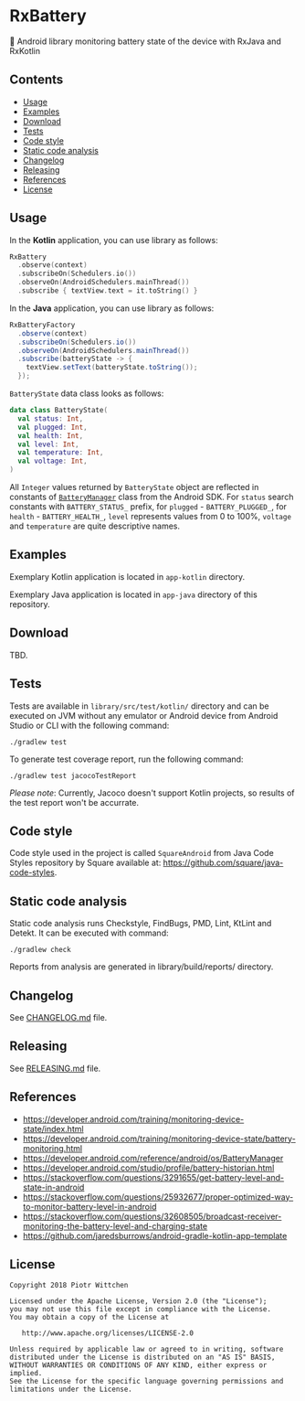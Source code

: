 RxBattery
=========
🔋 Android library monitoring battery state of the device with RxJava and RxKotlin

Contents
--------

- [Usage](#usage)
- [Examples](#examples)
- [Download](#download)
- [Tests](#tests)
- [Code style](#code-style)
- [Static code analysis](#static-code-analysis)
- [Changelog](#changelog)
- [Releasing](#releasing)
- [References](#references)
- [License](#license)

Usage
-----

In the **Kotlin** application, you can use library as follows:

```kotlin
RxBattery
  .observe(context)
  .subscribeOn(Schedulers.io())
  .observeOn(AndroidSchedulers.mainThread())
  .subscribe { textView.text = it.toString() }
```

In the **Java** application, you can use library as follows:

```java
RxBatteryFactory
  .observe(context)
  .subscribeOn(Schedulers.io())
  .observeOn(AndroidSchedulers.mainThread())
  .subscribe(batteryState -> {
    textView.setText(batteryState.toString());
  });
```

`BatteryState` data class looks as follows:

```kotlin
data class BatteryState(
  val status: Int,
  val plugged: Int,
  val health: Int,
  val level: Int,
  val temperature: Int,
  val voltage: Int,
)
```

All `Integer` values returned by `BatteryState` object are reflected in constants of [`BatteryManager`](https://developer.android.com/reference/android/os/BatteryManager) class from the Android SDK.
For `status` search constants with `BATTERY_STATUS_` prefix, for `plugged` - `BATTERY_PLUGGED_`, for `health` - `BATTERY_HEALTH_`, `level` represents values from 0 to 100%, `voltage` and `temperature` are quite descriptive names.

Examples
--------

Exemplary Kotlin application is located in `app-kotlin` directory.

Exemplary Java application is located in `app-java` directory of this repository.

Download
--------

TBD.

Tests
-----

Tests are available in `library/src/test/kotlin/` directory and can be executed on JVM without any emulator or Android device from Android Studio or CLI with the following command:

```
./gradlew test
```

To generate test coverage report, run the following command:

```
./gradlew test jacocoTestReport
```

*Please note*: Currently, Jacoco doesn't support Kotlin projects, so results of the test report won't be accurrate.

Code style
----------

Code style used in the project is called `SquareAndroid` from Java Code Styles repository by Square available at: https://github.com/square/java-code-styles.

Static code analysis
--------------------

Static code analysis runs Checkstyle, FindBugs, PMD, Lint, KtLint and Detekt. It can be executed with command:

```
./gradlew check
```

Reports from analysis are generated in library/build/reports/ directory.

Changelog
---------

See [CHANGELOG.md](https://github.com/pwittchen/RxBattery/blob/master/CHANGELOG.md) file.

Releasing
---------

See [RELEASING.md](https://github.com/pwittchen/RxBattery/blob/master/RELEASING.md) file.

References
----------
- https://developer.android.com/training/monitoring-device-state/index.html
- https://developer.android.com/training/monitoring-device-state/battery-monitoring.html
- https://developer.android.com/reference/android/os/BatteryManager
- https://developer.android.com/studio/profile/battery-historian.html
- https://stackoverflow.com/questions/3291655/get-battery-level-and-state-in-android
- https://stackoverflow.com/questions/25932677/proper-optimized-way-to-monitor-battery-level-in-android
- https://stackoverflow.com/questions/32608505/broadcast-receiver-monitoring-the-battery-level-and-charging-state
- https://github.com/jaredsburrows/android-gradle-kotlin-app-template

License
-------

    Copyright 2018 Piotr Wittchen

    Licensed under the Apache License, Version 2.0 (the "License");
    you may not use this file except in compliance with the License.
    You may obtain a copy of the License at

       http://www.apache.org/licenses/LICENSE-2.0

    Unless required by applicable law or agreed to in writing, software
    distributed under the License is distributed on an "AS IS" BASIS,
    WITHOUT WARRANTIES OR CONDITIONS OF ANY KIND, either express or implied.
    See the License for the specific language governing permissions and
    limitations under the License.
